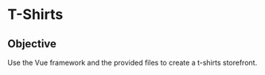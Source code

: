 # T-Shirts

## Objective
Use the Vue framework and the provided files to create a t-shirts storefront.


